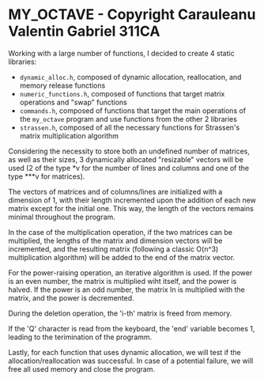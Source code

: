 # MY_OCTAVE - Copyright Carauleanu Valentin Gabriel 311CA

Working with a large number of functions, I decided to create 4 static libraries: 
- `dynamic_alloc.h`, composed of dynamic allocation, reallocation, and memory release functions
- `numeric_functions.h`, composed of functions that target matrix operations and "swap" functions
- `commands.h`, composed of functions that target the main operations of the `my_octave` program and use functions from the other 2 libraries
- `strassen.h`, composed of all the necessary functions for Strassen's matrix multiplication algorithm

Considering the necessity to store both an undefined number of matrices, as well as their sizes, 3 dynamically allocated "resizable" vectors will be used (2 of the type *v for the number of lines and columns and one of the type ***v for matrices). 

The vectors of matrices and of columns/lines are initialized with a dimension of 1, with their length incremented upon the addition of each new matrix except for the initial one. This way, the length of the vectors remains minimal throughout the program.

In the case of the multiplication operation, if the two matrices can be multiplied, the lengths of the matrix and dimension vectors will be incremented, and the resulting matrix (following a classic O(n^3) multiplication algorithm) will be added to the end of the matrix vector.

For the power-raising operation, an iterative algorithm is used. If the power is an even number, the matrix is multiplied wiht itself, and the power is halved. If the power is an odd number, the matrix In is multiplied with the matrix, and the power is decremented.

During the deletion operation, the 'i-th' matrix is freed from memory.

If the 'Q' character is read from the keyboard, the 'end' variable becomes 1, leading to the terimination of the programm.

Lastly, for each function that uses dynamic allocation, we will test if the allocation/reallocation was successful. In case of a potential failure, we will free all used memory and close the program.
